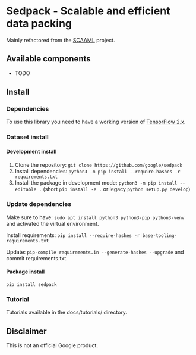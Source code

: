 # Sedpack - Scalable and efficient data packing

Mainly refactored from the [SCAAML](https://github.com/google/scaaml) project.

## Available components

- TODO

## Install

### Dependencies

To use this library you need to have a working version of [TensorFlow 2.x](https://www.tensorflow.org/install).

### Dataset install

#### Development install

1. Clone the repository: `git clone https://github.com/google/sedpack`
2. Install dependencies: `python3 -m pip install --require-hashes -r requirements.txt`
3. Install the package in development mode: `python3 -m pip install --editable .` (short `pip install -e .` or legacy `python setup.py develop`)

### Update dependencies

Make sure to have: `sudo apt install python3 python3-pip python3-venv` and
activated the virtual environment.

Install requirements: `pip install --require-hashes -r base-tooling-requirements.txt`

Update: `pip-compile requirements.in --generate-hashes --upgrade` and commit requirements.txt.

#### Package install

`pip install sedpack`

### Tutorial

Tutorials available in the docs/tutorials/ directory.

## Disclaimer

This is not an official Google product.
